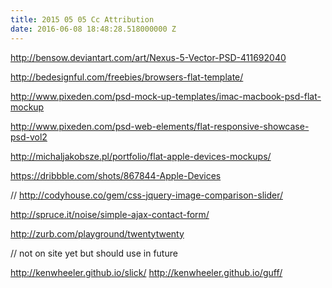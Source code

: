 ```yaml
---
title: 2015 05 05 Cc Attribution
date: 2016-06-08 18:48:28.518000000 Z
---
```


<!--redo this in YML _data file and associate with image.-->
http://bensow.deviantart.com/art/Nexus-5-Vector-PSD-411692040

http://bedesignful.com/freebies/browsers-flat-template/

http://www.pixeden.com/psd-mock-up-templates/imac-macbook-psd-flat-mockup

http://www.pixeden.com/psd-web-elements/flat-responsive-showcase-psd-vol2

http://michaljakobsze.pl/portfolio/flat-apple-devices-mockups/

https://dribbble.com/shots/867844-Apple-Devices

// http://codyhouse.co/gem/css-jquery-image-comparison-slider/

http://spruce.it/noise/simple-ajax-contact-form/

http://zurb.com/playground/twentytwenty



// not on site yet but should use in future

http://kenwheeler.github.io/slick/
http://kenwheeler.github.io/guff/
